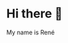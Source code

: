 # Hi there 👋
My name is René 
<!--
and I'm a PhD and researcher in the fascinating area between statistics and deep learning. I'm on a mission to make neural networks a bit more transparent and statistical models a bit more interesting!
I currently work as a data and AI scientist for EWE AG, where my job is to translate new and interesting insights from the digital world of numbers and data into the realms of us analog humans! 🌟 
-->
<!--
I've had the pleasure of teaching deep learning, statistics, Python and R coding to a  range of wonderful students, from undergraduates to postgraduates from a variety of disciplines.
I was also lucky enough to share my work in a whole range of different settings, from small, informal meet-ups to major international scientific conferences, engaging with a  variety of academics and professionals from all kinds of backgrounds.
-->
<!--
## I’m currently working on 🔭
-->


<!--
**RMKruse/RMKruse** is a ✨ _special_ ✨ repository because its `README.md` (this file) appears on your GitHub profile.

Here are some ideas to get you started:

- 🔭 I’m currently working on ...
- 🌱 I’m currently learning ...
- 👯 I’m looking to collaborate on ...
- 🤔 I’m looking for help with ...
- 💬 Ask me about ...
- 📫 How to reach me: ...
- 😄 Pronouns: ...
- ⚡ Fun fact: ...
-->
